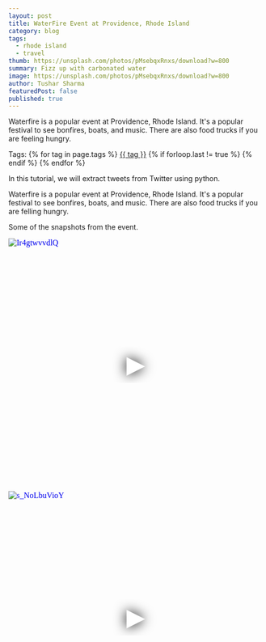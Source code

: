 ```yaml
---
layout: post
title: WaterFire Event at Providence, Rhode Island
category: blog
tags:
  - rhode island
  - travel
thumb: https://unsplash.com/photos/pMsebqxRnxs/download?w=800
summary: Fizz up with carbonated water
image: https://unsplash.com/photos/pMsebqxRnxs/download?w=800
author: Tushar Sharma
featuredPost: false
published: true
---
```


Waterfire is a popular event at Providence, Rhode Island. It's a popular festival to see bonfires, boats, and music. There are also food trucks if you are feeling hungry.<!-- truncate_here -->
<p>Tags: {% for tag in page.tags %} <a class="mytag" href="/tag/{{ tag }}" title="View posts tagged with &quot;{{ tag }}&quot;">{{ tag }}</a>  {% if forloop.last != true %} {% endif %} {% endfor %} </p>
In this tutorial, we will extract tweets from Twitter using python.

Waterfire is a popular event at Providence, Rhode Island. It's a popular festival to see bonfires, boats, and music. There are also food trucks if you are felling hungry.

Some of the snapshots from the event.

<iframe
  style="position: relative;  width: 100%;" 
   height="500"
  src="https://www.youtube.com/embed/Ir4gtwvvdlQ&autoplay=1"
  srcdoc="<style>*{padding:0;margin:0;overflow:hidden}html,body{height:100%}img,span{position:absolute;width:100%;top:0;bottom:0;margin:auto}span{height:1.5em;text-align:center;font:48px/1.5 sans-serif;color:white;text-shadow:0 0 0.5em black}</style><a href=https://www.youtube.com/embed/Ir4gtwvvdlQ?autoplay=1><img src=https://img.youtube.com/vi/Ir4gtwvvdlQ/hqdefault.jpg alt='Ir4gtwvvdlQ'><span>▶</span></a>"
  frameborder="0"
  allow="accelerometer; autoplay; encrypted-media; gyroscope; picture-in-picture"
  allowfullscreen
  title="Waterfire Providence"
></iframe>

<iframe
  style="position: relative;  width: 100%;" 
   height="500"
  src="https://www.youtube.com/embed/s_NoLbuVioY&autoplay=1"
  srcdoc="<style>*{padding:0;margin:0;overflow:hidden}html,body{height:100%}img,span{position:absolute;width:100%;top:0;bottom:0;margin:auto}span{height:1.5em;text-align:center;font:48px/1.5 sans-serif;color:white;text-shadow:0 0 0.5em black}</style><a href=https://www.youtube.com/embed/s_NoLbuVioY?autoplay=1><img src=https://img.youtube.com/vi/s_NoLbuVioY/hqdefault.jpg alt='s_NoLbuVioY'><span>▶</span></a>"
  frameborder="0"
  allow="accelerometer; autoplay; encrypted-media; gyroscope; picture-in-picture"
  allowfullscreen
  title="s_NoLbuVioY"
></iframe>
